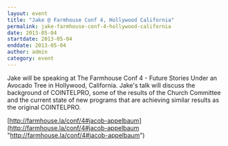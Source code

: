 ```yaml
---
layout: event
title: "Jake @ Farmhouse Conf 4, Hollywood California"
permalink: jake-farmhouse-conf-4-hollywood-california
date: 2013-05-04
startdate: 2013-05-04
enddate: 2013-05-04
author: admin
category: event
---
```


Jake will be speaking at The Farmhouse Conf 4 - Future Stories Under an Avocado Tree in Hollywood, California. Jake's talk will discuss the background of COINTELPRO, some of the results of the Church Committee and the current state of new programs that are achieving similar results as the original COINTELPRO.

[http://farmhouse.la/conf/4#jacob-appelbaum](http://farmhouse.la/conf/4#jacob-appelbaum "http://farmhouse.la/conf/4#jacob-appelbaum")


